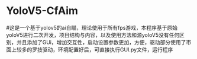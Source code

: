 # YoloV5-CfAim
#这是一个基于yolov5的ai自瞄，理论使用于所有fps游戏，本程序基于原始yoloV5进行二次开发，项目结构与内容，以及使用方法和源yoloV5没有任何区别，并且添加了GUi，增加交互性，启动设置参数更加，方便，驱动部分使用了市面上较多的罗技驱动，环境配置好后，可直接执行GUI.py文件，运行程序
